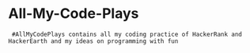 # All-My-Code-Plays
     #AllMyCodePlays contains all my coding practice of HackerRank and HackerEarth and my ideas on programming with fun
